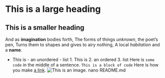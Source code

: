 # This is a large heading
## This is a smaller heading
And as **imagination** bodies forth, The forms of things *unknown*, the poet’s pen, 
Turns them to shapes and gives to airy nothing, A local *habitation* and a **name**. 
- This is - an unordered - list 1. This is 2. an ordered 3. list Here is `some code` 
in the middle of a sentence. ``` This is a block of code ``` Here is how you make [a 
link](https://www.wikipedia.org/). ![This is an 
image.](https://github.com/yihui/xaringan/releases/download/v0.0.2/karl-moustache.jpg)
nano README.md
